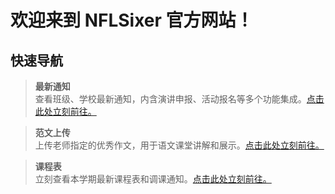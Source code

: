 # 欢迎来到 NFLSixer 官方网站！

## 快速导航	

>**最新通知**	
>查看班级、学校最新通知，内含演讲申报、活动报名等多个功能集成。[点击此处立刻前往。](nsonline/announcements)	

>**范文上传**	
>上传老师指定的优秀作文，用于语文课堂讲解和展示。[点击此处立刻前往。](writing/upload)	

>**课程表**	
>立刻查看本学期最新课程表和调课通知。[点击此处立刻前往。](nsonline/timetable2021)	